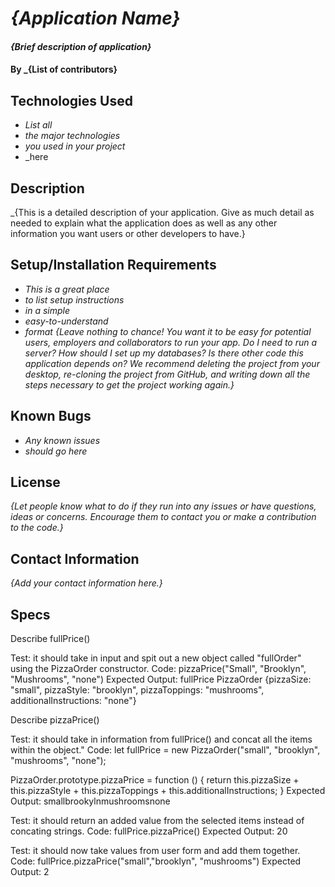 # _{Application Name}_
#### _{Brief description of application}_
#### By _**{List of contributors}**
## Technologies Used
* _List all_
* _the major technologies_
* _you used in your project_
* _here
## Description
_{This is a detailed description of your application. Give as much detail as needed to explain what the application does as well as any other information you want users or other developers to have.}
## Setup/Installation Requirements
* _This is a great place_
* _to list setup instructions_
* _in a simple_
* _easy-to-understand_
* _format_
_{Leave nothing to chance! You want it to be easy for potential users, employers and collaborators to run your app. Do I need to run a server? How should I set up my databases? Is there other code this application depends on? We recommend deleting the project from your desktop, re-cloning the project from GitHub, and writing down all the steps necessary to get the project working again.}_
## Known Bugs
* _Any known issues_
* _should go here_
## License
_{Let people know what to do if they run into any issues or have questions, ideas or concerns.  Encourage them to contact you or make a contribution to the code.}_
## Contact Information
_{Add your contact information here.}_
## Specs
Describe fullPrice()

Test: it should take in input and spit out a new object called "fullOrder" using the PizzaOrder constructor.
Code: pizzaPrice("Small", "Brooklyn", "Mushrooms", "none")
Expected Output: fullPrice
PizzaOrder {pizzaSize: "small", pizzaStyle: "brooklyn", pizzaToppings: "mushrooms", additionalInstructions: "none"}


Describe pizzaPrice()

Test: it should take in information from fullPrice() and concat all the items within the object."
Code: 
let fullPrice = new PizzaOrder("small", "brooklyn", "mushrooms", "none");

PizzaOrder.prototype.pizzaPrice = function () {
    return this.pizzaSize + this.pizzaStyle + this.pizzaToppings + this.additionalInstructions;
} 
Expected Output: smallbrookylnmushroomsnone

Test: it should return an added value from the selected items instead of concating strings.
Code: fullPrice.pizzaPrice()
Expected Output: 20

Test: it should now take values from user form and add them together.
Code: fullPrice.pizzaPrice("small","brooklyn", "mushrooms")
Expected Output: 2
